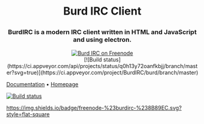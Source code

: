 <h1 align="center">
 
  Burd IRC Client
  
</h1>

<h3 align="center">
 BurdIRC is a modern IRC client written in HTML and JavaScript and using electron.
</h3>

<p align="center">
        <a href="irc://chat.freenode.net/burdirc"><img
                alt="Burd IRC on Freenode"                                      
                src="https://img.shields.io/badge/freenode-%23burdirc-%238B89EC.svg?style=flat-square"></a>
<br>         
[![Build status](https://ci.appveyor.com/api/projects/status/q0h13y72oanfkbjj/branch/master?svg=true)](https://ci.appveyor.com/project/BurdIRC/burd/branch/master)
</p>

<p>
   <a href="https://burd.detectivetaco.net">Documentation</a>
   •
   <a href="https://burdirc.haxed.net">Homepage</a>
</p>
 
 



[![Build status](https://ci.appveyor.com/api/projects/status/q0h13y72oanfkbjj/branch/master?svg=true)](https://ci.appveyor.com/project/BurdIRC/burd/branch/master)

https://img.shields.io/badge/freenode-%23burdirc-%238B89EC.svg?style=flat-square
